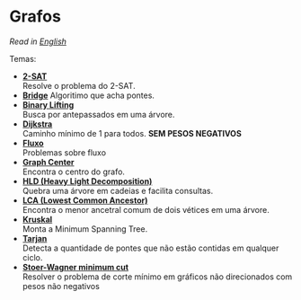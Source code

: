 # Grafos

_Read in [English](README.en.md)_

Temas:

- [**2-SAT**](2-SAT)  
  Resolve o problema do 2-SAT.
- [**Bridge**](Bridge)
  Algoritimo que acha pontes.
- [**Binary Lifting**](Binary%20Lifting)  
  Busca por antepassados em uma árvore.
- [**Dijkstra**](Dijkstra)  
  Caminho mínimo de 1 para todos. **SEM PESOS NEGATIVOS**
- [**Fluxo**](Fluxo)  
  Problemas sobre fluxo
- [**Graph Center**](Graph%20Center)  
  Encontra o centro do grafo.
- [**HLD (Heavy Light Decomposition)**](HLD)  
  Quebra uma árvore em cadeias e facilita consultas.
- [**LCA (Lowest Common Ancestor)**](LCA)  
  Encontra o menor ancetral comum de dois vétices em uma árvore.
- [**Kruskal**](Kruskal)  
  Monta a Minimum Spanning Tree.
- [**Tarjan**](Tarjan)  
  Detecta a quantidade de pontes que não estão contidas em qualquer ciclo.
- [**Stoer-Wagner minimum cut**](Stoer–Wagner%20minimum%20cut)  
  Resolver o problema de corte mínimo em gráficos não direcionados com pesos não negativos
